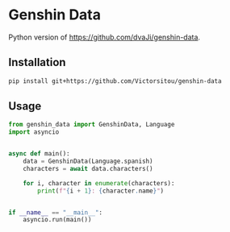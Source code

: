 # Genshin Data

Python version of https://github.com/dvaJi/genshin-data.

## Installation

```bash
pip install git+https://github.com/Victorsitou/genshin-data
```

## Usage

```python
from genshin_data import GenshinData, Language
import asyncio


async def main():
    data = GenshinData(Language.spanish)
    characters = await data.characters()

    for i, character in enumerate(characters):
        print(f"{i + 1}: {character.name}")


if __name__ == "__main__":
    asyncio.run(main())
```